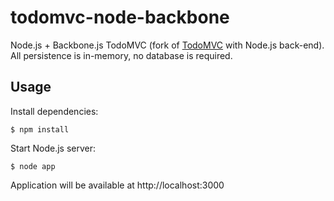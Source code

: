 todomvc-node-backbone
===============

Node.js + Backbone.js TodoMVC (fork of [TodoMVC](https://github.com/tastejs/todomvc) with Node.js back-end).
All persistence is in-memory, no database is required.

## Usage

 Install dependencies:

    $ npm install

 Start Node.js server:

    $ node app

 Application will be available at http://localhost:3000